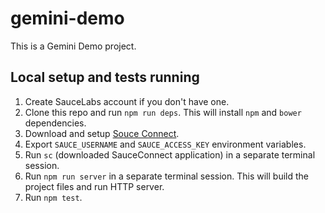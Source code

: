 # gemini-demo

This is a Gemini Demo project.

## Local setup and tests running

1. Create SauceLabs account if you don't have one.
2. Clone this repo and run `npm run deps`. This will install `npm` and `bower` dependencies.
3. Download and setup [Souce Connect](https://saucelabs.com/connect).
4. Export `SAUCE_USERNAME` and `SAUCE_ACCESS_KEY` environment variables.
5. Run `sc` (downloaded SauceConnect application) in a separate terminal session.
6. Run `npm run server` in a separate terminal session. This will build the project files and run HTTP server.
7. Run `npm test`.

